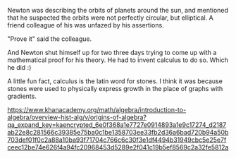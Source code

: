 Newton was describing the orbits of planets around the sun, and mentioned that he suspected the orbits were not perfectly circular, but elliptical. A friend colleague of his was unfazed by his assertions. 

"Prove it" said the colleague.

And Newton shut himself up for two three days trying to come up with a mathematical proof for his theory. He had to invent calculus to do so. Which he did :)

A little fun fact, calculus is the latin word for stones. I think it was because stones were used to physically express growth in the place of graphs with gradients.

https://www.khanacademy.org/math/algebra/introduction-to-algebra/overview-hist-alg/v/origins-of-algebra?qa_expand_key=kaencrypted_6e0f368a1e7727e0914893a1e9c17274_d2187ab22e8c281566c39385e75ba0c1be1358703ee33fb2d36a6bad720b94a50b703def01f0c2a88a10ba93f71704c766c6c30f3e1df4494b31949cbc5e25e7fceec12be74e626f4a94fc20968453d5289e2f041c19b5ef8569c2a32fe5812a
